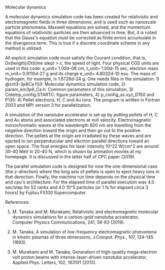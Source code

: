 Molecular dynamics

A molecular dynamics simulation code has been created for relativistic and electromagnetic fields in three dimensions, and is used such as nanoscale particle phenomena. Maxwell equations are solved, and the momentum equations of relativistic particles are then advanced in time. But, it is noted that the Gauss's equation must be corrected as finite errors accumulate in the divergence term. This is true if a discrete coordinate scheme in any method is utilized.

All explicit simulation code must satisfy the Courant condition, that is, Dx(length)/Dt(time step) > c, the speed of light. 
Four physical CGS units are used in this code: a_unit= 1.00d-08 cm, t_unit= 1.00d-15 sec, electron mass m_unit= 0.9110d-27 g and its charge e_unit= 4.8032d-10 esu. The mass of hydrogen, for example, is 1.6726d-24 g. One needs files in the simulation: 1) @cnt3-3p8Ca.f03: Molecular dynamics simulation code, 2) param_em3p8_Ca.h: Common parameters of this simulation, 3) Cntemp_config.STARTC: figure parameters, 4) p_config_ss.xyz_D150 and P135: 4) Pellet electrons, H, C and Au ions. The program is written in Fortran 2003 and MPI version 3 for parallelization.

A simulation of the nanotube accelerator is set up by putting pellets of H, C and Au atoms and associated electrons at null velocity. 
Electromagnetic monochromatic waves at the wavelength 800 nm are travelling from the negative direction toward the origin and then go out to the positive direction. The pellets at the origin are irradiated by these waves and are ejected to ion perpenducular and electron parallel directions toward an open space. The final energies for laser intensity 10^22 W/cm^2 are around 30-40 MeV in 20-40 fs, which is shown by animation movies at my homepage. 
It is discussed in the latter half of CPC paper (2019).

The parallel simulation code is designed for now the one-dimensional case (the z-direction) where the long axis of pellets is open to eject heavy ions in that derection. 
Finally, the machine run time depends on the physical time and cpu's architecture. For the elapsed time of parallel execution was 4.0 sec/step for 52 ranks and 4.0 10^5 particles (or 1 fs for elapsed circa 3 hours) by Fujitsu FX100 Supercomputer.  


References:

1. M. Tanaka and M. Murakami, Relativistic and electromagnetic molecular dynamics simulations for a carbon-gold nanotube accelerator, Computer Physics Communications, 241, 56-63 (2019).

2. M. Tanaka, A simulation of low-frequency electromagnetic phenomena in kinetic plasmas of three dimensions, J.Comput. Phys., 107, 124-145 (1993).

3. M. Murakami and M. Tanaka, Generation of high-quality mega-electron volt proton beams with intense-laser-driven nanotube accelerator, Applied Phys. Letters, 102, 163101 (2013).


